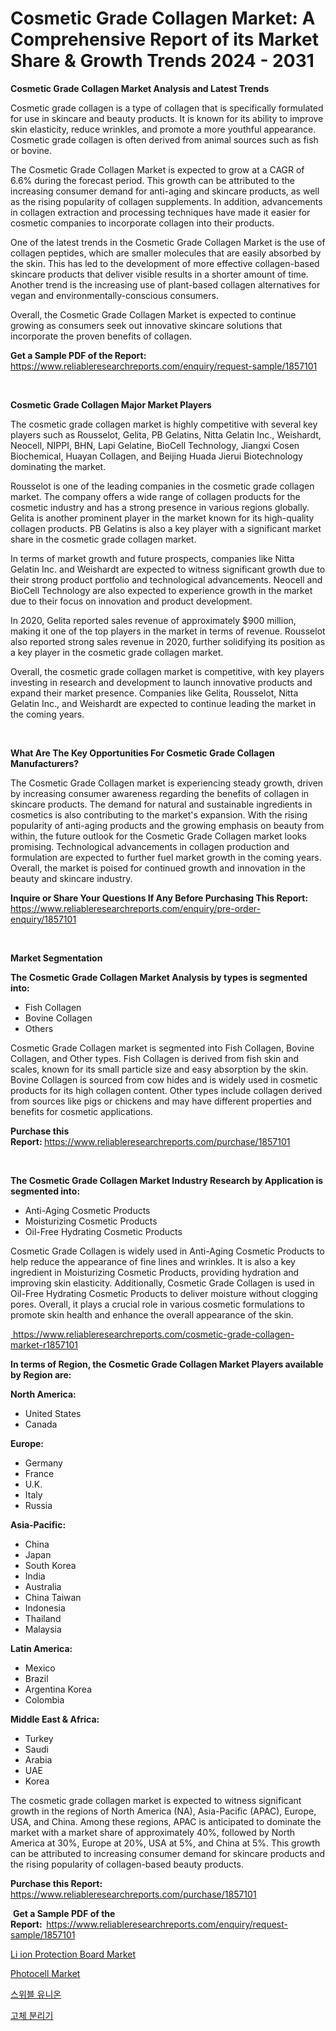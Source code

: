 <p><h1>Cosmetic Grade Collagen Market: A Comprehensive Report of its Market Share & Growth Trends 2024 - 2031</h1></p><p><strong>Cosmetic Grade Collagen Market Analysis and Latest Trends</strong></p>
<p><p>Cosmetic grade collagen is a type of collagen that is specifically formulated for use in skincare and beauty products. It is known for its ability to improve skin elasticity, reduce wrinkles, and promote a more youthful appearance. Cosmetic grade collagen is often derived from animal sources such as fish or bovine.</p><p>The Cosmetic Grade Collagen Market is expected to grow at a CAGR of 6.6% during the forecast period. This growth can be attributed to the increasing consumer demand for anti-aging and skincare products, as well as the rising popularity of collagen supplements. In addition, advancements in collagen extraction and processing techniques have made it easier for cosmetic companies to incorporate collagen into their products.</p><p>One of the latest trends in the Cosmetic Grade Collagen Market is the use of collagen peptides, which are smaller molecules that are easily absorbed by the skin. This has led to the development of more effective collagen-based skincare products that deliver visible results in a shorter amount of time. Another trend is the increasing use of plant-based collagen alternatives for vegan and environmentally-conscious consumers.</p><p>Overall, the Cosmetic Grade Collagen Market is expected to continue growing as consumers seek out innovative skincare solutions that incorporate the proven benefits of collagen.</p></p>
<p><strong>Get a Sample PDF of the Report:&nbsp;</strong> <a href="https://www.reliableresearchreports.com/enquiry/request-sample/1857101">https://www.reliableresearchreports.com/enquiry/request-sample/1857101</a></p>
<p>&nbsp;</p>
<p><strong>Cosmetic Grade Collagen Major Market Players</strong></p>
<p><p>The cosmetic grade collagen market is highly competitive with several key players such as Rousselot, Gelita, PB Gelatins, Nitta Gelatin Inc., Weishardt, Neocell, NIPPI, BHN, Lapi Gelatine, BioCell Technology, Jiangxi Cosen Biochemical, Huayan Collagen, and Beijing Huada Jierui Biotechnology dominating the market.</p><p>Rousselot is one of the leading companies in the cosmetic grade collagen market. The company offers a wide range of collagen products for the cosmetic industry and has a strong presence in various regions globally. Gelita is another prominent player in the market known for its high-quality collagen products. PB Gelatins is also a key player with a significant market share in the cosmetic grade collagen market.</p><p>In terms of market growth and future prospects, companies like Nitta Gelatin Inc. and Weishardt are expected to witness significant growth due to their strong product portfolio and technological advancements. Neocell and BioCell Technology are also expected to experience growth in the market due to their focus on innovation and product development.</p><p>In 2020, Gelita reported sales revenue of approximately $900 million, making it one of the top players in the market in terms of revenue. Rousselot also reported strong sales revenue in 2020, further solidifying its position as a key player in the cosmetic grade collagen market.</p><p>Overall, the cosmetic grade collagen market is competitive, with key players investing in research and development to launch innovative products and expand their market presence. Companies like Gelita, Rousselot, Nitta Gelatin Inc., and Weishardt are expected to continue leading the market in the coming years.</p></p>
<p>&nbsp;</p>
<p><strong>What Are The Key Opportunities For Cosmetic Grade Collagen Manufacturers?</strong></p>
<p><p>The Cosmetic Grade Collagen market is experiencing steady growth, driven by increasing consumer awareness regarding the benefits of collagen in skincare products. The demand for natural and sustainable ingredients in cosmetics is also contributing to the market's expansion. With the rising popularity of anti-aging products and the growing emphasis on beauty from within, the future outlook for the Cosmetic Grade Collagen market looks promising. Technological advancements in collagen production and formulation are expected to further fuel market growth in the coming years. Overall, the market is poised for continued growth and innovation in the beauty and skincare industry.</p></p>
<p><strong>Inquire or Share Your Questions If Any Before Purchasing This Report:</strong> <a href="https://www.reliableresearchreports.com/enquiry/pre-order-enquiry/1857101">https://www.reliableresearchreports.com/enquiry/pre-order-enquiry/1857101</a></p>
<p>&nbsp;</p>
<p><strong>Market Segmentation</strong></p>
<p><strong>The Cosmetic Grade Collagen Market Analysis by types is segmented into:</strong></p>
<p><ul><li>Fish Collagen</li><li>Bovine Collagen</li><li>Others</li></ul></p>
<p><p>Cosmetic Grade Collagen market is segmented into Fish Collagen, Bovine Collagen, and Other types. Fish Collagen is derived from fish skin and scales, known for its small particle size and easy absorption by the skin. Bovine Collagen is sourced from cow hides and is widely used in cosmetic products for its high collagen content. Other types include collagen derived from sources like pigs or chickens and may have different properties and benefits for cosmetic applications.</p></p>
<p><strong>Purchase this Report:&nbsp;</strong><a href="https://www.reliableresearchreports.com/purchase/1857101">https://www.reliableresearchreports.com/purchase/1857101</a></p>
<p>&nbsp;</p>
<p><strong>The Cosmetic Grade Collagen Market Industry Research by Application is segmented into:</strong></p>
<p><ul><li>Anti-Aging Cosmetic Products</li><li>Moisturizing Cosmetic Products</li><li>Oil-Free Hydrating Cosmetic Products</li></ul></p>
<p><p>Cosmetic Grade Collagen is widely used in Anti-Aging Cosmetic Products to help reduce the appearance of fine lines and wrinkles. It is also a key ingredient in Moisturizing Cosmetic Products, providing hydration and improving skin elasticity. Additionally, Cosmetic Grade Collagen is used in Oil-Free Hydrating Cosmetic Products to deliver moisture without clogging pores. Overall, it plays a crucial role in various cosmetic formulations to promote skin health and enhance the overall appearance of the skin.</p></p>
<p><a href="https://www.reliableresearchreports.com/cosmetic-grade-collagen-market-r1857101">&nbsp;https://www.reliableresearchreports.com/cosmetic-grade-collagen-market-r1857101</a></p>
<p><strong>In terms of Region, the Cosmetic Grade Collagen Market Players available by Region are:</strong></p>
<p>
    <p> <strong> North America: </strong>
        <ul>
            <li>United States</li>
            <li>Canada</li>
        </ul>
        </p> 
    <p> <strong> Europe: </strong>
        <ul>
            <li>Germany</li>
            <li>France</li>
            <li>U.K.</li>
            <li>Italy</li>
            <li>Russia</li>
        </ul>
        </p> 
    <p> <strong> Asia-Pacific: </strong>
        <ul>
            <li>China</li>
            <li>Japan</li>
            <li>South Korea</li>
            <li>India</li>
            <li>Australia</li>
            <li>China Taiwan</li>
            <li>Indonesia</li>
            <li>Thailand</li>
            <li>Malaysia</li>
        </ul>
        </p> 
    <p> <strong> Latin America: </strong>
        <ul>
            <li>Mexico</li>
            <li>Brazil</li>
            <li>Argentina Korea</li>
            <li>Colombia</li>
        </ul>
        </p> 
    <p> <strong> Middle East & Africa: </strong>
        <ul>
            <li>Turkey</li>
            <li>Saudi</li>
            <li>Arabia</li>
            <li>UAE</li>
            <li>Korea</li>
        </ul>
    </p>
    </p>
<p><p>The cosmetic grade collagen market is expected to witness significant growth in the regions of North America (NA), Asia-Pacific (APAC), Europe, USA, and China. Among these regions, APAC is anticipated to dominate the market with a market share of approximately 40%, followed by North America at 30%, Europe at 20%, USA at 5%, and China at 5%. This growth can be attributed to increasing consumer demand for skincare products and the rising popularity of collagen-based beauty products.</p></p>
<p><strong>Purchase this Report: </strong><a href="https://www.reliableresearchreports.com/purchase/1857101">https://www.reliableresearchreports.com/purchase/1857101</a></p>
<p>&nbsp;<strong>Get a Sample PDF of the Report:&nbsp;&nbsp;</strong><a href="https://www.reliableresearchreports.com/enquiry/request-sample/1857101">https://www.reliableresearchreports.com/enquiry/request-sample/1857101</a></p>
<p><strong></strong></p>
<p><p><a href="https://www.linkedin.com/pulse/li-ion-protection-board-market-exploring-share-trends-future-jmv7e">Li ion Protection Board Market</a></p><p><a href="https://www.linkedin.com/pulse/photocell-market-trends-analysis-forecasted-period-2024-2031-4ir3e">Photocell Market</a></p><p><a href="https://github.com/chupp85/Market-Research-Report-List-1/blob/main/397036564023.md">스위블 유니온</a></p><p><a href="https://github.com/JackieFauhey9089475/Market-Research-Report-List-1/blob/main/640481364022.md">고체 분리기</a></p></p>